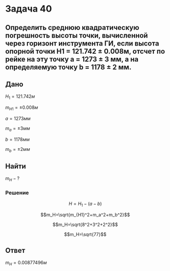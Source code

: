 # Задача 40
## Определить среднюю квадратическую погрешность высоты точки, вычисленной через горизонт инструмента ГИ, если высота опорной точки Н1 = 121.742 ± 0.008м,  отсчет по рейке на эту точку а = 1273 ± 3 мм, а на определяемую точку b  = 1178 ± 2 мм.

## Дано
$Н_1 = 121.742 м$

$m_{Н1} =  ± 0.008м$

$а = 1273 мм$

$m_а =  ± 3 мм$

$b  = 1178 мм$

$m_b  =  ± 2 мм$
##   Найти
$m_{Н} - ?$
### Решение

$$H = H_1 - (a - b)$$

$$m_H=\sqrt{m_{H1}^2+m_a^2+m_b^2}$$

$$m_H=\sqrt{8^2+3^2+2^2}$$

$$m_H=\sqrt{77}$$

## Ответ
$m_H=0.00877496м$
